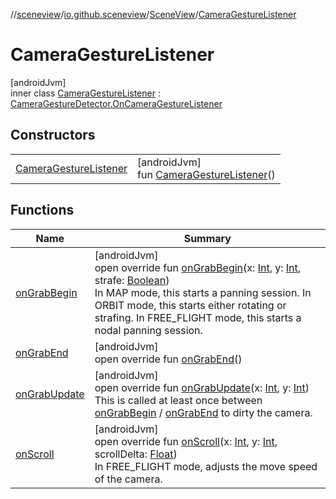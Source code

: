 //[sceneview](../../../../index.md)/[io.github.sceneview](../../index.md)/[SceneView](../index.md)/[CameraGestureListener](index.md)

# CameraGestureListener

[androidJvm]\
inner class [CameraGestureListener](index.md) : [CameraGestureDetector.OnCameraGestureListener](../../../io.github.sceneview.gesture/-camera-gesture-detector/-on-camera-gesture-listener/index.md)

## Constructors

| | |
|---|---|
| [CameraGestureListener](-camera-gesture-listener.md) | [androidJvm]<br>fun [CameraGestureListener](-camera-gesture-listener.md)() |

## Functions

| Name | Summary |
|---|---|
| [onGrabBegin](on-grab-begin.md) | [androidJvm]<br>open override fun [onGrabBegin](on-grab-begin.md)(x: [Int](https://kotlinlang.org/api/latest/jvm/stdlib/kotlin/-int/index.html), y: [Int](https://kotlinlang.org/api/latest/jvm/stdlib/kotlin/-int/index.html), strafe: [Boolean](https://kotlinlang.org/api/latest/jvm/stdlib/kotlin/-boolean/index.html))<br>In MAP mode, this starts a panning session. In ORBIT mode, this starts either rotating or strafing. In FREE_FLIGHT mode, this starts a nodal panning session. |
| [onGrabEnd](on-grab-end.md) | [androidJvm]<br>open override fun [onGrabEnd](on-grab-end.md)() |
| [onGrabUpdate](on-grab-update.md) | [androidJvm]<br>open override fun [onGrabUpdate](on-grab-update.md)(x: [Int](https://kotlinlang.org/api/latest/jvm/stdlib/kotlin/-int/index.html), y: [Int](https://kotlinlang.org/api/latest/jvm/stdlib/kotlin/-int/index.html))<br>This is called at least once between [onGrabBegin](on-grab-begin.md) / [onGrabEnd](on-grab-end.md) to dirty the camera. |
| [onScroll](on-scroll.md) | [androidJvm]<br>open override fun [onScroll](on-scroll.md)(x: [Int](https://kotlinlang.org/api/latest/jvm/stdlib/kotlin/-int/index.html), y: [Int](https://kotlinlang.org/api/latest/jvm/stdlib/kotlin/-int/index.html), scrollDelta: [Float](https://kotlinlang.org/api/latest/jvm/stdlib/kotlin/-float/index.html))<br>In FREE_FLIGHT mode, adjusts the move speed of the camera. |
